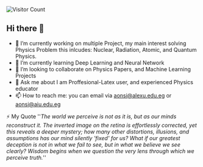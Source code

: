 ![Visitor Count](https://visitor-badge.laobi.icu/badge?page_id=aonsi55.aonsi55)

## Hi there 👋

- 🔭 I’m currently working on multiple Project, my main interest solving Physics Problem this inlcudes: Nuclear, Radiation, Atomic, and Quantum Physics.
- 🌱 I’m currently learning Deep Learning and Neural Network
- 👯 I’m looking to collaborate on Physics Papers, and Machine Learning Projects
- 💬 Ask me about I am Proffesional-Latex user, and experienced Physics educator
- 📫 How to reach me: you can email via aonsi@alexu.edu.eg or aonsi@aiu.edu.eg

⚡ My Quote ''*The world we perceive is not as it is, but as our minds reconstruct it. The inverted image on the retina is effortlessly corrected, yet this reveals a deeper mystery; how many other distortions, illusions, and assumptions has our mind silently 'fixed' for us? What if our greatest deception is not in what we fail to see, but in what we believe we see clearly? Wisdom begins when we question the very lens through which we perceive truth.*''
<!--
**aonsi55/aonsi55** is a ✨ _special_ ✨ repository because its `README.md` (this file) appears on your GitHub profile.

Here are some ideas to get you started:

- 🔭 I’m currently working on ...
- 🌱 I’m currently learning ...
- 👯 I’m looking to collaborate on ...
- 🤔 I’m looking for help with ...
- 💬 Ask me about ...
- 📫 How to reach me: ...
- 😄 Pronouns: ...
- ⚡ Fun fact: ...
-->

